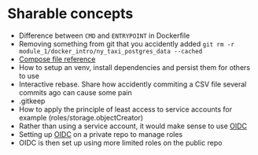 # Sharable concepts

- Difference between `CMD` and `ENTRYPOINT` in Dockerfile
- Removing something from git that you accidently added `git rm -r module_1/docker_intro/ny_taxi_postgres_data --cached`
- [Compose file reference](https://docs.docker.com/reference/compose-file/)
- How to setup an venv, install dependencies and persist them for others to use
- Interactive rebase. Share how accidently commiting a CSV file several commits ago can cause some pain
- .gitkeep
- How to apply the principle of least access to service accounts
 for example (roles/storage.objectCreator)
 - Rather than using a service account, it would make sense to use [OIDC](https://docs.github.com/en/actions/security-for-github-actions/security-hardening-your-deployments/about-security-hardening-with-openid-connect#defining-trust-conditions-on-cloud-roles-using-oidc-claims)
 - Setting up [OIDC](https://github.com/google-github-actions/auth) on a private repo to manage roles 
 - OIDC is then set up using more limited roles on the public repo 